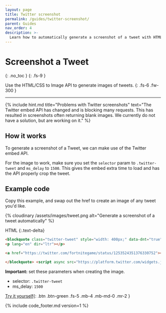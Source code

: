 ```yaml
---
layout: page
title: Twitter screenshot
permalink: /guides/twitter-screenshot/
parent: Guides
nav_order: 4
description: >-
  Learn how to automatically generate a screenshot of a tweet with HTML/CSS to Image. This works with Zapier, Integromat or any programming language. JavaScript, PHP, Python, Ruby.
---
```

# Screenshot a Tweet
{: .no_toc }
{: .fs-9 }

Use the HTML/CSS to Image API to generate images of tweets.
{: .fs-6 .fw-300 }

<hr>

{% include hint.md title="Problems with Twitter screenshots" text="The Twitter embed API has changed and is blocking many requests. This has resulted in screenshots often returning blank images. We currently do not have a solution, but are working on it." %}

## How it works

To generate a screenshot of a Tweet, we can make use of the Twitter embed API.

For the image to work, make sure you set the `selector` param to `.twitter-tweet` and `ms_delay` to `1500`.
This gives the embed extra time to load and has the API properly crop the tweet.


## Example code

Copy this example, and swap out the href to create an image of any tweet you'd like.

<div class="code-example" markdown="1">
<div class="hcti-container">
  {% cloudinary /assets/images/tweet.png alt="Generate a screenshot of a tweet automatically" %}
</div>
</div>

HTML
{:.text-delta}
```html
<blockquote class="twitter-tweet" style="width: 400px;" data-dnt="true">
<p lang="en" dir="ltr"></p>

<a href="https://twitter.com/fortnitegame/status/1253524351376330752"></a>

</blockquote> <script async src="https://platform.twitter.com/widgets.js" charset="utf-8"></script>
```

**Important:** set these parameters when creating the image.
- selector: `.twitter-tweet`
- ms_delay: `1500`

[Try it yourself](https://htmlcsstoimage.com/examples/twitter-tweet-screenshot){: .btn .btn-green .fs-5 .mb-4 .mb-md-0 .mr-2 }

{% include code_footer.md version=1 %}
